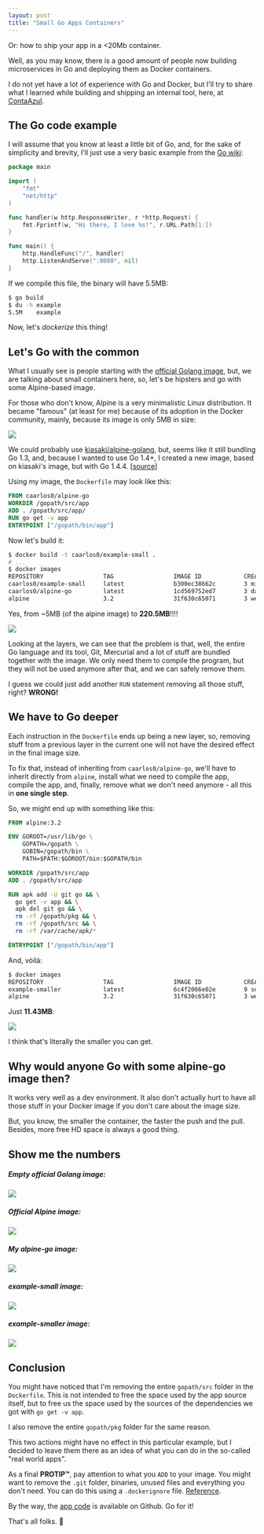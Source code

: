 ```yaml
---
layout: post
title: "Small Go Apps Containers"
---
```


Or: how to ship your app in a <20Mb container.

Well, as you may know, there is a good amount of people now building
microservices in Go and deploying them as Docker containers.

I do not yet have a lot of experience with Go and Docker, but I'll try to
share what I learned while building and shipping an internal tool, here, at
[ContaAzul](http://contaazul.com).

## The Go code example

I will assume that you know at least a little bit of Go, and, for the sake
of simplicity and brevity, I'll just use a very basic example from the
[Go wiki](https://golang.org/doc/articles/wiki/):

```go
package main

import (
	"fmt"
	"net/http"
)

func handler(w http.ResponseWriter, r *http.Request) {
	fmt.Fprintf(w, "Hi there, I love %s!", r.URL.Path[1:])
}

func main() {
	http.HandleFunc("/", handler)
	http.ListenAndServe(":8080", nil)
}
```

If we compile this file, the binary will have 5.5MB:

```sh
$ go build
$ du -h example
5.5M	example
```

Now, let's _dockerize_ this thing!

## Let's Go with the common

What I usually see is people starting with the
[official Golang image](https://registry.hub.docker.com/_/golang/), but, we
are talking about small containers here, so, let's be hipsters and go with
some Alpine-based image.

For those who don't know, Alpine is a very minimalistic Linux distribution.
It became "famous" (at least for me) because of its adoption in the Docker
community, mainly, because its image is only 5MB in size:

[![](https://badge.imagelayers.io/alpine:latest.svg)](https://imagelayers.io/?images=alpine:latest 'Get your own badge on imagelayers.io')

We could probably use
[kiasaki/alpine-golang](https://github.com/kiasaki/docker-alpine-golang),
but, seems like it still bundling Go 1.3, and, because I wanted to use Go 1.4+,
I created a new image, based on kiasaki's image, but with Go 1.4.4.
[[source](https://github.com/caarlos0/docker-alpine-go)]

Using my image, the `Dockerfile` may look like this:

```dockerfile
FROM caarlos0/alpine-go
WORKDIR /gopath/src/app
ADD . /gopath/src/app/
RUN go get -v app
ENTRYPOINT ["/gopath/bin/app"]
```

Now let's build it:

```sh
$ docker build -t caarlos0/example-small .
# ...
$ docker images
REPOSITORY                 TAG                 IMAGE ID            CREATED             VIRTUAL SIZE
caarlos0/example-small     latest              b300ec38662c        3 minutes ago       220.5 MB
caarlos0/alpine-go         latest              1cd569752ed7        3 days ago          214.7 MB
alpine                     3.2                 31f630c65071        3 weeks ago         5.254 MB
```

Yes, from ~5MB (of the alpine image) to **220.5MB**!!!!

[![](https://badge.imagelayers.io/caarlos0/example-small.svg)](https://imagelayers.io/?images=caarlos0/example-small 'Get your own badge on imagelayers.io')

Looking at the layers, we can see that the problem is that,
well, the entire Go language and its tool, Git, Mercurial and a lot of stuff
are bundled together with the image. We only need them to compile the program,
but they will not be used anymore after that, and we can safely remove them.

I guess we could just add another `RUN` statement removing all those stuff,
right? **WRONG!**

## We have to Go deeper

Each instruction in the `Dockerfile` ends up being a
new layer, so, removing stuff from a previous layer in the current one
will not have the desired effect in the final image size.

To fix that, instead of inheriting from `caarlos0/alpine-go`, we'll have to
inherit directly from `alpine`, install what we need to compile the app,
compile the app, and, finally, remove what we don't need anymore - all this
in **one single step**.

So, we might end up with something like this:

```dockerfile
FROM alpine:3.2

ENV GOROOT=/usr/lib/go \
    GOPATH=/gopath \
    GOBIN=/gopath/bin \
    PATH=$PATH:$GOROOT/bin:$GOPATH/bin

WORKDIR /gopath/src/app
ADD . /gopath/src/app

RUN apk add -U git go && \
  go get -v app && \
  apk del git go && \
  rm -rf /gopath/pkg && \
  rm -rf /gopath/src && \
  rm -rf /var/cache/apk/*

ENTRYPOINT ["/gopath/bin/app"]
```

And, vòilá:

```sh
$ docker images
REPOSITORY                 TAG                 IMAGE ID            CREATED             VIRTUAL SIZE
example-smaller            latest              6c4f2066e02e        9 seconds ago       11.43 MB
alpine                     3.2                 31f630c65071        3 weeks ago         5.254 MB
```

Just **11.43MB**:

[![](https://badge.imagelayers.io/caarlos0/example-smaller:latest.svg)](https://imagelayers.io/?images=caarlos0/example-smaller:latest 'Get your own badge on imagelayers.io')

I think that's literally the smaller you can get.

## Why would anyone Go with some alpine-go image then?

It works very well as a dev environment. It also don't actually hurt to have
all those stuff in your Docker image if you don't care about the image size.

But, you know, the smaller the container, the faster the push and the pull.
Besides, more free HD space is always a good thing.

## Show me the numbers

##### Empty official Golang image:
[![](https://badge.imagelayers.io/golang:latest.svg)](https://imagelayers.io/?images=golang:latest 'Get your own badge on imagelayers.io')

##### Official Alpine image:
[![](https://badge.imagelayers.io/alpine.svg)](https://imagelayers.io/?images=alpine 'Get your own badge on imagelayers.io')

##### My alpine-go image:
[![](https://badge.imagelayers.io/caarlos0/alpine-go:latest.svg)](https://imagelayers.io/?images=caarlos0/alpine-go:latest 'Get your own badge on imagelayers.io')

##### example-small image:
[![](https://badge.imagelayers.io/caarlos0/example-small.svg)](https://imagelayers.io/?images=caarlos0/example-small 'Get your own badge on imagelayers.io')

##### example-smaller image:
[![](https://badge.imagelayers.io/caarlos0/example-smaller:latest.svg)](https://imagelayers.io/?images=caarlos0/example-smaller:latest 'Get your own badge on imagelayers.io')

## Conclusion

You might have noticed that I'm removing the entire `gopath/src` folder in the
`Dockerfile`. This is not intended to free the space used by the app source
itself, but to free us the space used by the sources of the dependencies we
got with `go get -v app`.

I also remove the entire `gopath/pkg` folder for the same reason.

This two actions might have no effect in this particular example, but I decided
to leave them there as an idea of what you can do in the so-called
"real world apps".

As a final **PROTIP™**, pay attention to what you `ADD` to your image. You
might want to remove the `.git` folder, binaries, unused files and everything
you don't need. You can do this using a `.dockerignore` file.
[Reference](https://docs.docker.com/reference/builder/#dockerignore-file).

By the way, the
[app code](https://github.com/caarlos0/small-go-app-container-example)
is available on Github. Go for it!

That's all folks. :beers:
